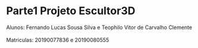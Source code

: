 # Parte1 Projeto Escultor3D
Alunos: Fernando Lucas Sousa Silva e Teophilo Vitor de Carvalho Clemente <br/><br/>
Matriculas: 20190077836 e 20190080555
